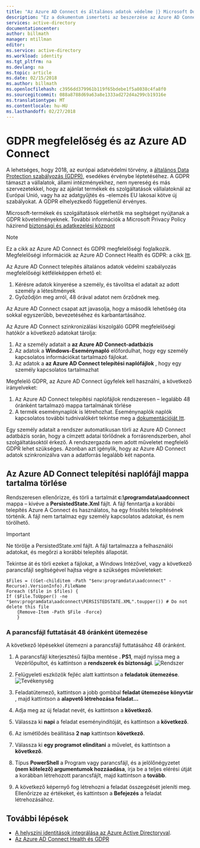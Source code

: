 ```yaml
---
title: "Az Azure AD Connect és általános adatok védelme |} Microsoft Docs"
description: "Ez a dokumentum ismerteti az beszerzése az Azure AD Connect GDPR előírásainak."
services: active-directory
documentationcenter: 
author: billmath
manager: mtillman
editor: 
ms.service: active-directory
ms.workload: identity
ms.tgt_pltfrm: na
ms.devlang: na
ms.topic: article
ms.date: 02/15/2018
ms.author: billmath
ms.openlocfilehash: c3956dd379961b119f65bdebe1f5a8038c4fa8f0
ms.sourcegitcommit: 088a8788d69a63a8e1333ad272d4a299cb19316e
ms.translationtype: MT
ms.contentlocale: hu-HU
ms.lasthandoff: 02/27/2018
---
```

# <a name="gdpr-compliance-and-azure-ad-connect"></a>GDPR megfelelőség és az Azure AD Connect 

A lehetséges, hogy 2018, az európai adatvédelmi törvény, a [általános Data Protection szabályozás (GDPR)](http://ec.europa.eu/justice/data-protection/reform/index_en.htm), esedékes érvénybe léptetéséhez. A GDPR támaszt a vállalatok, állami intézményekhez, nem nyereség és más szervezetekkel, hogy az ajánlat termékek és szolgáltatások vállalatoknál az Európai Unió, vagy ha az adatgyűjtés és -elemzés EU lakosai kötve új szabályokat. A GDPR elhelyezkedő függetlenül érvényes. 

Microsoft-termékek és szolgáltatások elérhetők ma segítséget nyújtanak a GDPR követelményeknek. További információk a Microsoft Privacy Policy házirend [biztonsági és adatkezelési központ](https://www.microsoft.com/trustcenter)

>[!NOTE] 
>Ez a cikk az Azure AD Connect és GDPR megfelelőségi foglalkozik.  Megfelelőségi információk az Azure AD Connect Health és GDPR: a cikk [Itt](../../active-directory/connect-health/active-directory-aadconnect-health-gdpr.md).

Az Azure AD Connect telepítés általános adatok védelmi szabályozás megfelelőségi kétféleképpen érhető el:

1.  Kérésre adatok kinyerése a személy, és távolítsa el adatait az adott személy a létesítmények
2.  Győződjön meg arról, 48 órával adatot nem őrződnek meg.

Az Azure AD Connect csapat azt javasolja, hogy a második lehetőség óta sokkal egyszerűbb, bevezetéséhez és karbantartásához.

Az Azure AD Connect szinkronizálási kiszolgáló GDPR megfelelőségi hatókör a következő adatokat tárolja:
1.  Az a személy adatait a **az Azure AD Connect-adatbázis**
2.  Az adatok a **Windows-Eseménynapló** előfordulhat, hogy egy személy kapcsolatos információkat tartalmazó fájlokat.
3.  Az adatok a **az Azure AD Connect telepítési naplófájlok** , hogy egy személy kapcsolatos tartalmazhat

Megfelelő GDPR, az Azure AD Connect ügyfelek kell használni, a következő irányelveket:
1.  Az Azure AD Connect telepítési naplófájlok rendszeresen – legalább 48 óránként tartalmazó mappa tartalmának törlése
2.  A termék eseménynaplók is létrehozhat.  Eseménynaplók naplók kapcsolatos további tudnivalókért tekintse meg a [dokumentációját Itt](https://msdn.microsoft.com/library/windows/desktop/aa385780.aspx).

Egy személy adatait a rendszer automatikusan törli az Azure AD Connect adatbázis során, hogy a címzett adatai törlődnek a forrásrendszerben, ahol szolgáltatásoktól érkező. A rendszergazda nem adott műveletet megfelelő GDPR lehet szükséges.  Azonban azt igénylik, hogy az Azure AD Connect adatok szinkronizálva van a adatforrás legalább két naponta.

## <a name="delete-the-azure-ad-connect-installation-log-file-folder-contents"></a>Az Azure AD Connect telepítési naplófájl mappa tartalma törlése
Rendszeresen ellenőrizze, és törli a tartalmát **c:\programdata\aadconnect** mappa – kivéve a **PersistedState.Xml** fájlt. A fájl fenntartja a korábbi telepítés Azure A Connect és használatos, ha egy frissítés telepítésének történik. A fájl nem tartalmaz egy személy kapcsolatos adatokat, és nem törölhető.

>[!IMPORTANT]
>Ne törölje a PersistedState.xml fájlt.  A fájl tartalmazza a felhasználói adatokat, és megőrzi a korábbi telepítés állapotát.

Tekintse át és törli ezeket a fájlokat, a Windows Intézővel, vagy a következő parancsfájl segítségével hajtsa végre a szükséges műveleteket:


```
$Files = ((Get-childitem -Path "$env:programdata\aadconnect" -Recurse).VersionInfo).FileName
Foreach ($file in $files) {
If ($File.ToUpper() -ne "$env:programdata\aadconnect\PERSISTEDSTATE.XML".toupper()) # Do not delete this file
    {Remove-Item -Path $File -Force}
    } 
```

### <a name="schedule-this-script-to-run-every-48-hours"></a>A parancsfájl futtatását 48 óránként ütemezése
A következő lépésekkel ütemezni a parancsfájl futtatásához 48 óránként.

1.  A parancsfájl kiterjesztésű fájlba mentése **&#46; PS1**, majd nyissa meg a Vezérlőpultot, és kattintson a **rendszerek és biztonsági**.
    ![Rendszer](media\active-directory-aadconnect-gdpr\gdpr2.png)

2.  Felügyeleti eszközök fejléc alatt kattintson a **feladatok ütemezése**.
    ![Tevékenység](media\active-directory-aadconnect-gdpr\gdpr3.png)
3.  Feladatütemező, kattintson a jobb gombbal **feladat ütemezése könyvtár** , majd kattintson a **alapvető létrehozása feladat...**
4.  Adja meg az új feladat nevét, és kattintson a **következő**.
5.  Válassza ki **napi** a feladat eseményindítóját, és kattintson a **következő**.
6.  Az ismétlődés beállítása **2 nap** kattintson **következő**.
7.  Válassza ki **egy programot elindítani** a művelet, és kattintson a **következő**.
8.  Típus **PowerShell** a Program vagy parancsfájl, és a jelölőnégyzetet **(nem kötelező) argumentumok hozzáadása**, írja be a teljes elérési útját a korábban létrehozott parancsfájlt, majd kattintson a **tovább**.
9.  A következő képernyő fog létrehozni a feladat összegzését jeleníti meg. Ellenőrizze az értékeket, és kattintson a **Befejezés** a feladat létrehozásához.



## <a name="next-steps"></a>További lépések
- [A helyszíni identitások integrálása az Azure Active Directoryval](active-directory-aadconnect.md).
- [Az Azure AD Connect Health és GDPR](../../active-directory/connect-health/active-directory-aadconnect-health-gdpr.md)
